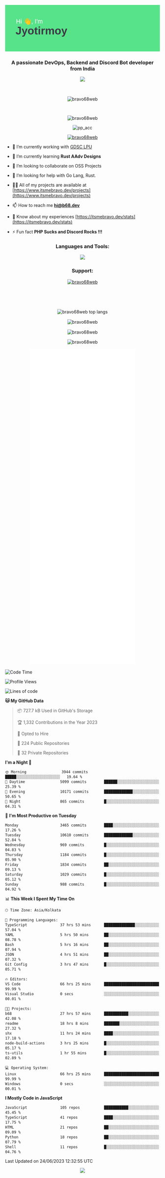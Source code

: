 <p align="center"><img src="header.png"></p>
<h3 align="center">A passionate DevOps, Backend and Discord Bot developer from India</h3>

<p align="center"><a href="https://discord.com/users/457039372009865226"><img src="https://lanyard-profile-readme.vercel.app/api/457039372009865226"></a></p>
                           
<br>
<p align="center"> <img src="https://komarev.com/ghpvc/?username=bravo68web&label=Profile%20views&color=0e75b6&style=flat" alt="bravo68web" /> </p>
<br>


<p align="center"><img src="https://github-profile-trophy.vercel.app/?username=bravo68web&theme=discord&column=3&row=2" alt="bravo68web" /> </p>
<p align="center"><img src="https://osu-embed.b68dev.xyz/pp_acc" alt="pp_acc" /> </p>

<p align="center"> <a href="https://twitter.com/bravo68web" target="blank"><img src="https://img.shields.io/twitter/follow/bravo68web?logo=twitter&style=for-the-badge" alt="bravo68web" /></a> </p>

- 🔭 I’m currently working with [GDSC LPU](https://gdsclpu.live/)

- 🌱 I’m currently learning **Rust AAdv Designs**

- 👯 I’m looking to collaborate on OSS Projects

- 🤝 I’m looking for help with Go Lang, Rust.

- 👨‍💻 All of my projects are available at [https://www.itsmebravo.dev/projects](https://www.itsmebravo.dev/projects)

<!-- - 💬 Ask me about **DF Techs** -->

- 📫 How to reach me **hi@b68.dev**

- 📄 Know about my experiences [https://itsmebravo.dev/stats](https://itsmebravo.dev/stats)

- ⚡ Fun fact **PHP Sucks and Discord Rocks !!!**

<h3 align="center">Languages and Tools:</h3>
<p align="center"> 
<img src="https://skillicons.dev/icons?i=aws,bash,c,cs,cpp,cloudflare,css,dart,devto,discord,bots,docker,electron,ember,emotion,express,fastapi,figma,firebase,flask,gcp,git,github,githubactions,go,gitlab,graphql,heroku,html,ai,ipfs,js,jest,linux,md,mastodon,mongodb,neovim,netlify,nextjs,nginx,nodejs,postgres,postman,powershell,py,react,redis,regex,replit,rocket,rust,sqlite,mysql,stackoverflow,styledcomponents,supabase,sentry,solidity,svg,tailwind,tauri,twitter,ts,unity,v,vercel,vim,vite,wasm,webpack,workers&perline=8&theme=dark" />
</p>

<h3 align="center">Support:</h3>
<p align="center"><a href="https://www.buymeacoffee.com/bravo68web"> <img align="center" src="https://cdn.buymeacoffee.com/buttons/v2/default-yellow.png" height="50" width="210" alt="bravo68web" /></a></p><br><br>
<br>

<p align="center"> <img align="center" src="https://github-readme-stats-sync.vercel.app/api/top-langs?username=bravo68web&count_private=true&show_icons=true&theme=radical&border_radius=10&&langs_count=10&layout=compact" alt="bravo68web top langs" /></p>

<p align="center"> <img align="center" src="https://github-readme-stats-sync.vercel.app/api?username=bravo68web&count_private=true&show_icons=true&theme=radical&border_radius=10" alt="bravo68web" /></p>

<p align="center"> <img align="center" src="https://github-readme-streak-stats.herokuapp.com?user=bravo68web&theme=dracula&hide_border=true" alt="bravo68web" /></p>

<p align="center"> <img align="center" src="https://github-readme-stats-sync.vercel.app/api/wakatime?username=bravo68web&count_private=true&show_icons=true&theme=aura_dark&border_radius=10&&langs_count=10&layout=compact&range=last_7_days" alt="bravo68web" /></p>

<p align="center"><img src="https://raw.githubusercontent.com/BRAVO68WEB/BRAVO68WEB/master/github-metrics.svg"></p>

<!--START_SECTION:waka-->
![Code Time](http://img.shields.io/badge/Code%20Time-4%2C983%20hrs%2015%20mins-blue)

![Profile Views](http://img.shields.io/badge/Profile%20Views-18-blue)

![Lines of code](https://img.shields.io/badge/From%20Hello%20World%20I%27ve%20Written-59.6%20million%20lines%20of%20code-blue)

**🐱 My GitHub Data** 

> 📦 727.7 kB Used in GitHub's Storage 
 > 
> 🏆 1,332 Contributions in the Year 2023
 > 
> 💼 Opted to Hire
 > 
> 📜 224 Public Repositories 
 > 
> 🔑 32 Private Repositories 
 > 
**I'm a Night 🦉** 

```text
🌞 Morning                3944 commits        █████░░░░░░░░░░░░░░░░░░░░   19.64 % 
🌆 Daytime                5099 commits        ██████░░░░░░░░░░░░░░░░░░░   25.39 % 
🌃 Evening                10171 commits       █████████████░░░░░░░░░░░░   50.65 % 
🌙 Night                  865 commits         █░░░░░░░░░░░░░░░░░░░░░░░░   04.31 % 
```
📅 **I'm Most Productive on Tuesday** 

```text
Monday                   3465 commits        ████░░░░░░░░░░░░░░░░░░░░░   17.26 % 
Tuesday                  10610 commits       █████████████░░░░░░░░░░░░   52.84 % 
Wednesday                969 commits         █░░░░░░░░░░░░░░░░░░░░░░░░   04.83 % 
Thursday                 1184 commits        █░░░░░░░░░░░░░░░░░░░░░░░░   05.90 % 
Friday                   1834 commits        ██░░░░░░░░░░░░░░░░░░░░░░░   09.13 % 
Saturday                 1029 commits        █░░░░░░░░░░░░░░░░░░░░░░░░   05.12 % 
Sunday                   988 commits         █░░░░░░░░░░░░░░░░░░░░░░░░   04.92 % 
```


📊 **This Week I Spent My Time On** 

```text
🕑︎ Time Zone: Asia/Kolkata

💬 Programming Languages: 
TypeScript               37 hrs 53 mins      ██████████████░░░░░░░░░░░   57.04 % 
YAML                     5 hrs 50 mins       ██░░░░░░░░░░░░░░░░░░░░░░░   08.78 % 
Bash                     5 hrs 16 mins       ██░░░░░░░░░░░░░░░░░░░░░░░   07.94 % 
JSON                     4 hrs 51 mins       ██░░░░░░░░░░░░░░░░░░░░░░░   07.32 % 
Git Config               3 hrs 47 mins       █░░░░░░░░░░░░░░░░░░░░░░░░   05.71 % 

🔥 Editors: 
VS Code                  66 hrs 25 mins      █████████████████████████   99.99 % 
Visual Studio            0 secs              ░░░░░░░░░░░░░░░░░░░░░░░░░   00.01 % 

🐱‍💻 Projects: 
b68                      27 hrs 57 mins      ███████████░░░░░░░░░░░░░░   42.08 % 
readme                   18 hrs 8 mins       ███████░░░░░░░░░░░░░░░░░░   27.32 % 
shx                      11 hrs 24 mins      ████░░░░░░░░░░░░░░░░░░░░░   17.18 % 
node-build-actions       3 hrs 25 mins       █░░░░░░░░░░░░░░░░░░░░░░░░   05.17 % 
ts-utils                 1 hr 55 mins        █░░░░░░░░░░░░░░░░░░░░░░░░   02.89 % 

💻 Operating System: 
Linux                    66 hrs 25 mins      █████████████████████████   99.99 % 
Windows                  0 secs              ░░░░░░░░░░░░░░░░░░░░░░░░░   00.01 % 
```

**I Mostly Code in JavaScript** 

```text
JavaScript               105 repos           ███████████░░░░░░░░░░░░░░   45.45 % 
TypeScript               41 repos            ████░░░░░░░░░░░░░░░░░░░░░   17.75 % 
HTML                     21 repos            ██░░░░░░░░░░░░░░░░░░░░░░░   09.09 % 
Python                   18 repos            ██░░░░░░░░░░░░░░░░░░░░░░░   07.79 % 
Shell                    11 repos            █░░░░░░░░░░░░░░░░░░░░░░░░   04.76 % 
```




 Last Updated on 24/06/2023 12:32:55 UTC
<!--END_SECTION:waka-->

<p align="center"><img src="https://bravo68web.me/images/header_.png"></p>

